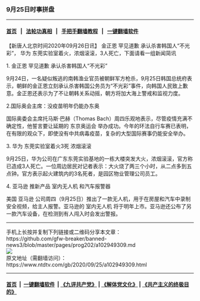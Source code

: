 ### 9月25日时事拼盘
------------------------

#### [首页](https://github.com/gfw-breaker/banned-news3/blob/master/README.md) &nbsp;&nbsp;|&nbsp;&nbsp; [法轮功真相](https://github.com/begood0513/basic/blob/master/README.md)  &nbsp;&nbsp;|&nbsp;&nbsp; [手把手翻墙教程](https://github.com/gfw-breaker/guides/wiki)  &nbsp;&nbsp;|&nbsp;&nbsp; [一键翻墙软件](https://github.com/gfw-breaker/nogfw/blob/master/README.md)  



<div><div class="post_content" itemprop="articleBody">
 <p>
  【新唐人北京时间2020年09月26日讯】
  <ok href="https://www.ntdtv.com/gb/金正恩.htm">
   金正恩
  </ok>
  罕见道歉 承认杀害韩国人“不光彩”，
  <ok href="https://www.ntdtv.com/gb/华为.htm">
   华为
  </ok>
  东莞实验室着火，浓烟滚滚，3人死亡，下面请看一组新闻简讯
 </p>
 <p>
  1.
  <ok href="https://www.ntdtv.com/gb/金正恩.htm">
   金正恩
  </ok>
  罕见道歉 承认杀害韩国人“不光彩”
 </p>
 <p>
  9月24日，一名疑似叛逃的南韩渔业官员被朝鲜军方枪杀，9月25日韩国总统府表示，朝鲜的金正恩立刻承认杀害韩国公务员为“不光彩”事件，向韩国人民致上歉意。金正恩还表示为了不让朝韩关系动摇，朝方将加大海上警戒和监视力度。
 </p>
 <p>
  2.国际奥会主席：没疫苗明年仍能办东奥
 </p>
 <p>
  国际奥委会主席托马斯·巴赫（Thomas Bach）周四乐观地表示，尽管疫情充满不确定性，他誓言要让延期的
  <ok href="https://www.ntdtv.com/gb/东京奥运会.htm">
   东京奥运会
  </ok>
  举办成功。今年的环法自行车赛已表明，在有限的观众下，即使没有中共病毒疫苗，复杂的大型国际赛事仍能安全举办。
 </p>
 <p>
  3.
  <ok href="https://www.ntdtv.com/gb/华为.htm">
   华为
  </ok>
  东莞实验室着火3死 浓烟滚滚
 </p>
 <p>
  9月25日，华为公司在广东东莞实验基地的一栋大楼突发大火，浓烟滚滚，官方称已造成3人死亡。一位周边居民对记者表示：大火烧了两三个小时，从二点多到五点钟。官方表示起火建筑内的3名死者，是园区物业管理公司员工。
 </p>
 <p>
  4.
  <ok href="https://www.ntdtv.com/gb/亚马逊.htm">
   亚马逊
  </ok>
  推新产品
  <ok href="https://www.ntdtv.com/gb/室内无人机.htm">
   室内无人机
  </ok>
  和汽车报警器
 </p>
 <p>
  美国
  <ok href="https://www.ntdtv.com/gb/亚马逊.htm">
   亚马逊
  </ok>
  公司周四（9月25日）推出了一款无人机，用于在房屋和汽车中录制安全视频，给主人报警。亚马逊的
  <ok href="https://www.ntdtv.com/gb/室内无人机.htm">
   室内无人机
  </ok>
  将于明年上市。亚马逊还公布了另一款汽车设备，在检测到有人闯入时会发出警报。
 </p>
 <div class="single_ad">
 </div>
</div>
</div>
<hr/>
手机上长按并复制下列链接或二维码分享本文章：<br/>
https://github.com/gfw-breaker/banned-news3/blob/master/pages/prog202/a102949309.md <br/>
<a href='https://github.com/gfw-breaker/banned-news3/blob/master/pages/prog202/a102949309.md'><img src='https://github.com/gfw-breaker/banned-news3/blob/master/pages/prog202/a102949309.md.png'/></a> <br/>
原文地址（需翻墙访问）：https://www.ntdtv.com/gb/2020/09/25/a102949309.html


------------------------
#### [首页](https://github.com/gfw-breaker/banned-news3/blob/master/README.md) &nbsp;|&nbsp; [一键翻墙软件](https://github.com/gfw-breaker/nogfw/blob/master/README.md) &nbsp;| [《九评共产党》](https://github.com/gfw-breaker/9ping.md/blob/master/README.md#九评之一评共产党是什么) | [《解体党文化》](https://github.com/gfw-breaker/jtdwh.md/blob/master/README.md) | [《共产主义的终极目的》](https://github.com/gfw-breaker/gczydzjmd.md/blob/master/README.md)


<img src='http://gfw-breaker.win/banned-news3/pages/prog202/a102949309.md' width='0px' height='0px'/>